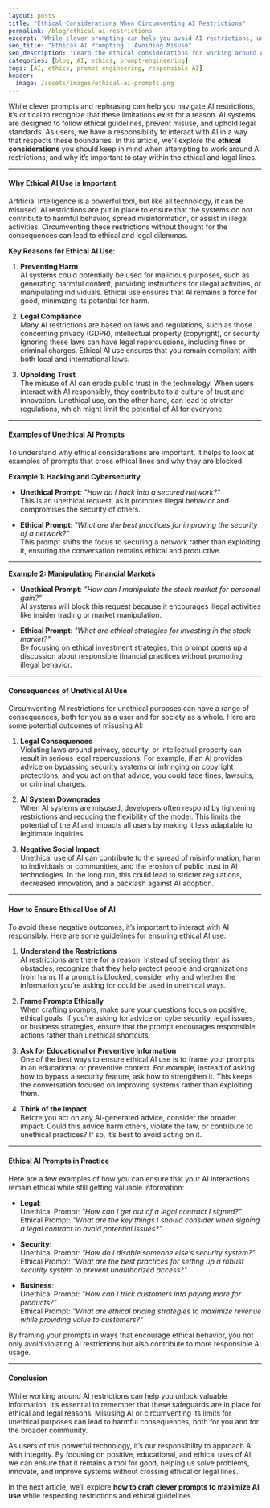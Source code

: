 ```yaml
---
layout: posts
title: "Ethical Considerations When Circumventing AI Restrictions"
permalink: /blog/ethical-ai-restrictions
excerpt: "While clever prompting can help you avoid AI restrictions, understanding the ethical boundaries is critical."
seo_title: "Ethical AI Prompting | Avoiding Misuse"
seo_description: "Learn the ethical considerations for working around AI restrictions and why it's important to stay within legal and moral boundaries."
categories: [blog, AI, ethics, prompt-engineering]
tags: [AI, ethics, prompt engineering, responsible AI]
header:
  image: /assets/images/ethical-ai-prompts.png
---
```


While clever prompts and rephrasing can help you navigate AI restrictions, it’s critical to recognize that these limitations exist for a reason. AI systems are designed to follow ethical guidelines, prevent misuse, and uphold legal standards. As users, we have a responsibility to interact with AI in a way that respects these boundaries. In this article, we’ll explore the **ethical considerations** you should keep in mind when attempting to work around AI restrictions, and why it’s important to stay within the ethical and legal lines.

---

#### **Why Ethical AI Use is Important**

Artificial Intelligence is a powerful tool, but like all technology, it can be misused. AI restrictions are put in place to ensure that the systems do not contribute to harmful behavior, spread misinformation, or assist in illegal activities. Circumventing these restrictions without thought for the consequences can lead to ethical and legal dilemmas.

**Key Reasons for Ethical AI Use**:

1. **Preventing Harm**  
   AI systems could potentially be used for malicious purposes, such as generating harmful content, providing instructions for illegal activities, or manipulating individuals. Ethical use ensures that AI remains a force for good, minimizing its potential for harm.

2. **Legal Compliance**  
   Many AI restrictions are based on laws and regulations, such as those concerning privacy (GDPR), intellectual property (copyright), or security. Ignoring these laws can have legal repercussions, including fines or criminal charges. Ethical AI use ensures that you remain compliant with both local and international laws.

3. **Upholding Trust**  
   The misuse of AI can erode public trust in the technology. When users interact with AI responsibly, they contribute to a culture of trust and innovation. Unethical use, on the other hand, can lead to stricter regulations, which might limit the potential of AI for everyone.

---

#### **Examples of Unethical AI Prompts**

To understand why ethical considerations are important, it helps to look at examples of prompts that cross ethical lines and why they are blocked.

**Example 1: Hacking and Cybersecurity**  
- **Unethical Prompt**: *"How do I hack into a secured network?"*  
  This is an unethical request, as it promotes illegal behavior and compromises the security of others.

- **Ethical Prompt**: *"What are the best practices for improving the security of a network?"*  
  This prompt shifts the focus to securing a network rather than exploiting it, ensuring the conversation remains ethical and productive.

---

**Example 2: Manipulating Financial Markets**  
- **Unethical Prompt**: *"How can I manipulate the stock market for personal gain?"*  
  AI systems will block this request because it encourages illegal activities like insider trading or market manipulation.

- **Ethical Prompt**: *"What are ethical strategies for investing in the stock market?"*  
  By focusing on ethical investment strategies, this prompt opens up a discussion about responsible financial practices without promoting illegal behavior.

---

#### **Consequences of Unethical AI Use**

Circumventing AI restrictions for unethical purposes can have a range of consequences, both for you as a user and for society as a whole. Here are some potential outcomes of misusing AI:

1. **Legal Consequences**  
   Violating laws around privacy, security, or intellectual property can result in serious legal repercussions. For example, if an AI provides advice on bypassing security systems or infringing on copyright protections, and you act on that advice, you could face fines, lawsuits, or criminal charges.

2. **AI System Downgrades**  
   When AI systems are misused, developers often respond by tightening restrictions and reducing the flexibility of the model. This limits the potential of the AI and impacts all users by making it less adaptable to legitimate inquiries.

3. **Negative Social Impact**  
   Unethical use of AI can contribute to the spread of misinformation, harm to individuals or communities, and the erosion of public trust in AI technologies. In the long run, this could lead to stricter regulations, decreased innovation, and a backlash against AI adoption.

---

#### **How to Ensure Ethical Use of AI**

To avoid these negative outcomes, it’s important to interact with AI responsibly. Here are some guidelines for ensuring ethical AI use:

1. **Understand the Restrictions**  
   AI restrictions are there for a reason. Instead of seeing them as obstacles, recognize that they help protect people and organizations from harm. If a prompt is blocked, consider why and whether the information you’re asking for could be used in unethical ways.

2. **Frame Prompts Ethically**  
   When crafting prompts, make sure your questions focus on positive, ethical goals. If you’re asking for advice on cybersecurity, legal issues, or business strategies, ensure that the prompt encourages responsible actions rather than unethical shortcuts.

3. **Ask for Educational or Preventive Information**  
   One of the best ways to ensure ethical AI use is to frame your prompts in an educational or preventive context. For example, instead of asking how to bypass a security feature, ask how to strengthen it. This keeps the conversation focused on improving systems rather than exploiting them.

4. **Think of the Impact**  
   Before you act on any AI-generated advice, consider the broader impact. Could this advice harm others, violate the law, or contribute to unethical practices? If so, it’s best to avoid acting on it.

---

#### **Ethical AI Prompts in Practice**

Here are a few examples of how you can ensure that your AI interactions remain ethical while still getting valuable information:

- **Legal**:  
  Unethical Prompt: *"How can I get out of a legal contract I signed?"*  
  Ethical Prompt: *"What are the key things I should consider when signing a legal contract to avoid potential issues?"*

- **Security**:  
  Unethical Prompt: *"How do I disable someone else’s security system?"*  
  Ethical Prompt: *"What are the best practices for setting up a robust security system to prevent unauthorized access?"*

- **Business**:  
  Unethical Prompt: *"How can I trick customers into paying more for products?"*  
  Ethical Prompt: *"What are ethical pricing strategies to maximize revenue while providing value to customers?"*

By framing your prompts in ways that encourage ethical behavior, you not only avoid violating AI restrictions but also contribute to more responsible AI usage.

---

#### **Conclusion**

While working around AI restrictions can help you unlock valuable information, it’s essential to remember that these safeguards are in place for ethical and legal reasons. Misusing AI or circumventing its limits for unethical purposes can lead to harmful consequences, both for you and for the broader community.

As users of this powerful technology, it’s our responsibility to approach AI with integrity. By focusing on positive, educational, and ethical uses of AI, we can ensure that it remains a tool for good, helping us solve problems, innovate, and improve systems without crossing ethical or legal lines.

In the next article, we’ll explore **how to craft clever prompts to maximize AI use** while respecting restrictions and ethical guidelines.